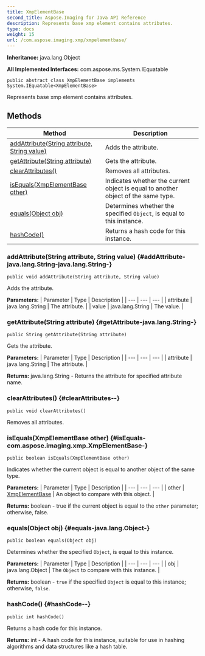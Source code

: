 ```yaml
---
title: XmpElementBase
second_title: Aspose.Imaging for Java API Reference
description: Represents base xmp element contains attributes.
type: docs
weight: 15
url: /com.aspose.imaging.xmp/xmpelementbase/
---
```

**Inheritance:**
java.lang.Object

**All Implemented Interfaces:**
com.aspose.ms.System.IEquatable
```
public abstract class XmpElementBase implements System.IEquatable<XmpElementBase>
```

Represents base xmp element contains attributes.
## Methods

| Method | Description |
| --- | --- |
| [addAttribute(String attribute, String value)](#addAttribute-java.lang.String-java.lang.String-) | Adds the attribute. |
| [getAttribute(String attribute)](#getAttribute-java.lang.String-) | Gets the attribute. |
| [clearAttributes()](#clearAttributes--) | Removes all attributes. |
| [isEquals(XmpElementBase other)](#isEquals-com.aspose.imaging.xmp.XmpElementBase-) | Indicates whether the current object is equal to another object of the same type. |
| [equals(Object obj)](#equals-java.lang.Object-) | Determines whether the specified `Object`, is equal to this instance. |
| [hashCode()](#hashCode--) | Returns a hash code for this instance. |
### addAttribute(String attribute, String value) {#addAttribute-java.lang.String-java.lang.String-}
```
public void addAttribute(String attribute, String value)
```


Adds the attribute.

**Parameters:**
| Parameter | Type | Description |
| --- | --- | --- |
| attribute | java.lang.String | The attribute. |
| value | java.lang.String | The value. |

### getAttribute(String attribute) {#getAttribute-java.lang.String-}
```
public String getAttribute(String attribute)
```


Gets the attribute.

**Parameters:**
| Parameter | Type | Description |
| --- | --- | --- |
| attribute | java.lang.String | The attribute. |

**Returns:**
java.lang.String - Returns the attribute for specified attribute name.
### clearAttributes() {#clearAttributes--}
```
public void clearAttributes()
```


Removes all attributes.

### isEquals(XmpElementBase other) {#isEquals-com.aspose.imaging.xmp.XmpElementBase-}
```
public boolean isEquals(XmpElementBase other)
```


Indicates whether the current object is equal to another object of the same type.

**Parameters:**
| Parameter | Type | Description |
| --- | --- | --- |
| other | [XmpElementBase](../../com.aspose.imaging.xmp/xmpelementbase) | An object to compare with this object. |

**Returns:**
boolean - true if the current object is equal to the `other` parameter; otherwise, false.
### equals(Object obj) {#equals-java.lang.Object-}
```
public boolean equals(Object obj)
```


Determines whether the specified `Object`, is equal to this instance.

**Parameters:**
| Parameter | Type | Description |
| --- | --- | --- |
| obj | java.lang.Object | The `Object` to compare with this instance. |

**Returns:**
boolean - `true` if the specified `Object` is equal to this instance; otherwise, `false`.
### hashCode() {#hashCode--}
```
public int hashCode()
```


Returns a hash code for this instance.

**Returns:**
int - A hash code for this instance, suitable for use in hashing algorithms and data structures like a hash table.
